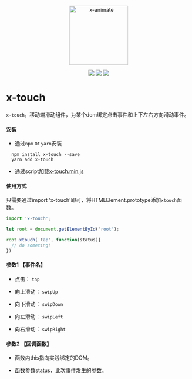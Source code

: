 <p align="center"><img width="160" src="https://ws1.sinaimg.cn/large/006tNbRwly1fx8sjg0tujj308w06xwh3.jpg" alt="x-animate"></p>

<p align="center">
  <img src="https://img.shields.io/jenkins/s/https/jenkins.qa.ubuntu.com/view/Precise/view/All%20Precise/job/precise-desktop-amd64_default.svg">
  <img src="https://img.shields.io/badge/npm-v1.1.0-blue.svg">
  <img src="https://img.shields.io/github/license/mashape/apistatus.svg">
</p>

# x-touch

`x-touch`，移动端滑动组件，为某个dom绑定点击事件和上下左右方向滑动事件。

#### 安装

- 通过`npm` or `yarn`安装

```
  npm install x-touch --save
  yarn add x-touch
```

- 通过script加载[x-touch.min.js](https://raw.githubusercontent.com/codexu/x-touch/master/dist/x-touch.min.js)

#### 使用方式

只需要通过import 'x-touch'即可，将HTMLElement.prototype添加`xtouch`函数。

``` javascript
import 'x-touch';

let root = document.getElementById('root');

root.xtouch('tap', function(status){
  // do someting!
})

```

#### 参数1 【事件名】

- 点击： `tap`

- 向上滑动： `swipUp`

- 向下滑动： `swipDown`

- 向左滑动： `swipLeft`

- 向右滑动： `swipRight`

#### 参数2 【回调函数】

- 函数内this指向实践绑定的DOM。

- 函数参数status，此次事件发生的参数。